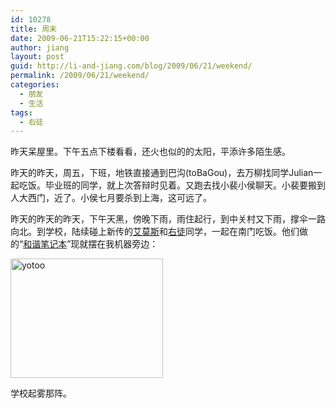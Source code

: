 ```yaml
---
id: 10278
title: 周末
date: 2009-06-21T15:22:15+00:00
author: jiang
layout: post
guid: http://li-and-jiang.com/blog/2009/06/21/weekend/
permalink: /2009/06/21/weekend/
categories:
  - 朋友
  - 生活
tags:
  - 右徒
---
```

昨天呆屋里。下午五点下楼看看，还火也似的的太阳，平添许多陌生感。

昨天的昨天，周五，下班，地铁直接通到巴沟(toBaGou)，去万柳找同学Julian一起吃饭。毕业班的同学，就上次答辩时见着。又跑去找小裴小侯聊天。小裴要搬到人大西门，近了。小侯七月要杀到上海，这可远了。

昨天的昨天的昨天，下午天黑，傍晚下雨，雨住起行，到中关村又下雨，撑伞一路向北。到学校，陆续碰上新传的<a href="http://hazelzhang87.spaces.live.com/" target="_blank">艾莫斯</a>和<a href="http://yotoo.spaces.live.com" target="_blank">右徒</a>同学，一起在南门吃饭。他们做的“<a href="http://yotoo.spaces.live.com/blog/cns!ED6666BEDA5F0C79!221.entry" target="_blank">和谐笔记本</a>”现就摆在我机器旁边：

[<img title="yotoo" style="border-top-width: 0px; display: inline; border-left-width: 0px; border-bottom-width: 0px; border-right-width: 0px" height="191" alt="yotoo" src="http://jiangtanghu.com/cn/wp-content/uploads/2009/06/yotoo-thumb.jpg" width="244" border="0" />](http://jiangtanghu.com/cn/wp-content/uploads/2009/06/yotoo.jpg)

学校起雾那阵。